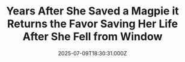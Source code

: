 ---
title: "Years After She Saved a Magpie it Returns the Favor Saving Her Life After She Fell from Window"
date: 2025-07-09T18:30:31.000Z
category: Human Kindness
externalLink: "https://www.goodnewsnetwork.org/years-after-she-saved-a-magpie-it-returns-the-favor-saving-her-life-after-she-fell-from-window/"
image: ""
excerpt: "When Sandie Gillard fell from a two-story window, the impact knocked the senior citizen unconscious, a state that may have become permanent if not for the intervention of a very small, very unlikely hero. Lightly tapping on her head, a bird named Jellybean roused its former caregiver enough that she could call her husband, who […] The post Years After…"
---